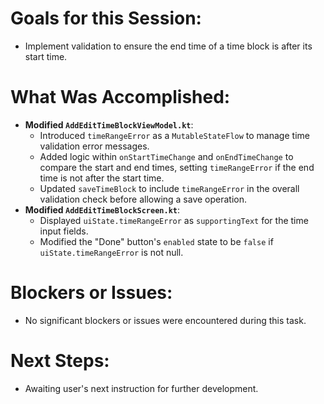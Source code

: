 # Goals for this Session:
- Implement validation to ensure the end time of a time block is after its start time.

# What Was Accomplished:
- **Modified `AddEditTimeBlockViewModel.kt`**:
    - Introduced `timeRangeError` as a `MutableStateFlow` to manage time validation error messages.
    - Added logic within `onStartTimeChange` and `onEndTimeChange` to compare the start and end times, setting `timeRangeError` if the end time is not after the start time.
    - Updated `saveTimeBlock` to include `timeRangeError` in the overall validation check before allowing a save operation.
- **Modified `AddEditTimeBlockScreen.kt`**:
    - Displayed `uiState.timeRangeError` as `supportingText` for the time input fields.
    - Modified the "Done" button's `enabled` state to be `false` if `uiState.timeRangeError` is not null.

# Blockers or Issues:
- No significant blockers or issues were encountered during this task.

# Next Steps:
- Awaiting user's next instruction for further development.